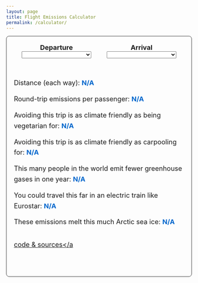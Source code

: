 ```yaml
---
layout: page
title: Flight Emissions Calculator
permalink: /calculator/
---
```


<link
  href="https://cdn.jsdelivr.net/npm/select2@4.0.13/dist/css/select2.min.css"
  rel="stylesheet"
/>
<script src="https://cdn.jsdelivr.net/npm/jquery@3.5.0/dist/jquery.min.js"></script>
<script src="https://cdn.jsdelivr.net/npm/select2@4.0.13/dist/js/select2.min.js"></script>

<script type="text/javascript">
  // TODO:
  // - Select round-trip or not
  // - Add more flights? (lower priority)
  // - Fix the flight emissions conversion factor
  // - Add sources
  // - Add example flights, most common routes
  // - Add percentage of carbon budget

  const MILES_PER_KM = 0.6213712;
  const POUNDS_PER_KG = 2.204623;
  const SQ_FT_PER_SQ_M = 10.76391;

  let data = null;
  let departure = null;
  let arrival = null;
  let ghgCdf = null;
  let initialized = false;

  let $departureSelect = null;
  let $arrivalSelect = null;

  function recompute() {
    if (departure === null || arrival === null) return;

    initialized = true;

    const earthRadius = 6378.137; // kilometers
    let dLat = ((arrival.lat - departure.lat) * Math.PI) / 180;
    let dLon = ((arrival.long - departure.long) * Math.PI) / 180;
    let a =
      Math.pow(Math.sin(dLat / 2), 2) +
      Math.pow(Math.sin(dLon / 2), 2) *
        Math.cos((departure.lat * Math.PI) / 180) *
        Math.cos((arrival.lat * Math.PI) / 180);
    let distance = 2 * earthRadius * Math.asin(Math.sqrt(a));

    $("#distance").text(
      (distance * MILES_PER_KM).toLocaleString(undefined, {
        maximumFractionDigits: 0,
      }) +
        " miles or " +
        distance.toLocaleString(undefined, { maximumFractionDigits: 0 }) +
        " km",
    );

    // 88g/km and 1.9x multplier is pretty consensus. Plus 8% for indirect flights and delays.
    const kgCo2PerKm = 0.088 * 1.9 * 1.08;
    let emissions = 2 * distance * kgCo2PerKm;
    $("#emissions").text(
      (emissions / 1000).toLocaleString(undefined, {
        maximumFractionDigits: 1,
      }) + " metric tons CO2 equivalent",
    );

    const vegReductionPerYear = 540.0; // kilograms
    let veg = emissions / vegReductionPerYear;
    $("#veg").text(
      veg.toLocaleString(undefined, { maximumFractionDigits: 1 }) + " years",
    );

    const carpoolReductionPerYear = 1017.0; // kilograms
    let carpool = emissions / carpoolReductionPerYear;
    $("#carpool").text(
      carpool.toLocaleString(undefined, { maximumFractionDigits: 1 }) +
        " years",
    );

    if (ghgCdf !== null) {
      let threshold = ghgCdf.find((e) => e[0] > emissions / 1000);
      let pop = threshold[1];
      if (pop < 1e9) {
        $("#pop").text(
          (pop / 1e6).toLocaleString(undefined, { maximumFractionDigits: 0 }) +
            " million",
        );
      } else {
        $("#pop").text(
          (pop / 1e9).toLocaleString(undefined, { maximumFractionDigits: 1 }) +
            " billion",
        );
      }
    }

    const iceFactor = 0.003; // 3 sq meters per ton of CO2
    let seaice = emissions * iceFactor;
    $("#seaice").text(
      (seaice * SQ_FT_PER_SQ_M).toLocaleString(undefined, {
        maximumFractionDigits: 1,
      }) +
        " square feet or " +
        seaice.toLocaleString(undefined, { maximumFractionDigits: 1 }) +
        " square meters",
    );

    const earthCircum = 40e3; // 40,000km
    const eurostarEmissions = 0.006; // kg per pkm (6 grams)
    let eurostarDist = emissions / eurostarEmissions;
    let timesAroundWorld = eurostarDist / earthCircum;
    $("#eurostar").text(
      timesAroundWorld.toLocaleString(undefined, { maximumFractionDigits: 1 }) +
        " times around the world",
    );
  }

  function setAirports(iata1, iata2) {
    let airport1 = data.find((e) => e.id === iata1);
    let airport2 = data.find((e) => e.id === iata2);
    $departureSelect
      .val(iata1)
      .trigger("change")
      .trigger({ type: "select2:select", params: { data: airport1 } });
    $arrivalSelect
      .val(iata2)
      .trigger("change")
      .trigger({ type: "select2:select", params: { data: airport2 } });
  }

  // Note: the name of this function is hardcoded into the JS file due to JSONP
  // Must use JSONP due to CORS and because Squarespace static assets get redirected
  // from flightfreeusa.org to squarespace.com, so we can't use for storing static assets.
  function jsonpCallback(d) {
    data = d;
    data.forEach((element) => {
      element.text = element.id + " - " + element.name;
    });

    $departureSelect = $("#departure");
    $arrivalSelect = $("#arrival");

    $departureSelect.select2({
      data: data,
      placeholder: "Departure Airport (e.g., SFO)",
    });

    $arrivalSelect.select2({
      data: data,
      placeholder: "Arrival Airport (e.g., JFK)",
    });

    $departureSelect.on("select2:select", function (e) {
      departure = e.params.data;
      recompute();
    });

    $arrivalSelect.on("select2:select", function (e) {
      arrival = e.params.data;
      recompute();
    });

    // Start with some defaults.
    setAirports("SFO", "JFK");
  }

  // Note: The name of this function is hardcoded in the JSONP
  function ghgCallback(d) {
    ghgCdf = d;
    // If we've already started computing, then refresh so that the GHG data shows up.
    if (initialized) recompute();
  }

  $(function () {
    $("#departure").select2({ placeholder: "Loading..." });
    $("#arrival").select2({ placeholder: "Loading..." });
    const url =
      "https://cdn.jsdelivr.net/gh/thenovices/flight-calculator/data/data-jsonp.js";
    $.getJSON(url + "?callback=?");
    const ghgUrl =
      "https://cdn.jsdelivr.net/gh/thenovices/flight-calculator/data/emissions-cdf-jsonp.js";
    $.getJSON(ghgUrl + "?callback=?");
  });
</script>

<style>
  #calculator {
    border: 1px solid #333;
    padding: 20px;
    font-size: 18px;
    display: flex;
    flex-direction: column;
    border-radius: 8px;
    background: rgba(255, 255, 255, 0.05);
    margin-bottom: 30px;
  }

  #airports {
    text-align: center;
    width: 100%;
    display: flex;
    margin-bottom: 20px;
  }

  #airports > * {
    width: 50%;
    padding: 0 10px;
  }

  @media (max-width: 600px) {
    #airports {
      flex-direction: column;
    }

    #airports > * {
      width: 100%;
      margin-top: 10px;
      padding: 0;
    }
  }

  #calculator ul {
    list-style: none;
    padding-left: 0;
  }

  #calculator li {
    margin-top: 15px;
    line-height: 1.6;
  }

  #calculator li span {
    font-weight: bold;
    color: #0066cc;
  }

  a.sources {
    align-self: flex-end;
    margin-top: 20px;
  }
</style>

<div id="calculator">
  <div id="airports">
    <div>
      <div><strong>Departure</strong></div>
      <select
        id="departure"
        class="airport-select"
        name="departure"
        style="width: 90%"
      >
        <option></option>
      </select>
    </div>
    <div>
      <div><strong>Arrival</strong></div>
      <select
        id="arrival"
        class="airport-select"
        name="arrival"
        style="width: 90%"
      >
        <option></option>
      </select>
    </div>
  </div>

  <ul>
    <li>Distance (each way): <span id="distance">N/A</span></li>
    <li>Round-trip emissions per passenger: <span id="emissions">N/A</span></li>
    <li>
      Avoiding this trip is as climate friendly as being vegetarian for:
      <span id="veg">N/A</span>
    </li>
    <li>
      Avoiding this trip is as climate friendly as carpooling for:
      <span id="carpool">N/A</span>
    </li>
    <li>
      This many people in the world emit fewer greenhouse gases in one year:
      <span id="pop">N/A</span>
    </li>
    <li>
      You could travel this far in an electric train like Eurostar:
      <span id="eurostar">N/A</span>
    </li>
    <li>
      These emissions melt this much Arctic sea ice:
      <span id="seaice">N/A</span>
    </li>
  </ul>

  <a class="sources" href="https://github.com/branliu0/flight-calculator"
    >code & sources</a
  >
</div>


